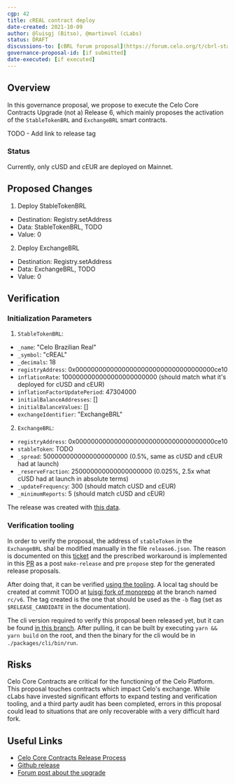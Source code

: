 ```yaml
---
cgp: 42
title: cREAL contract deploy
date-created: 2021-10-09
author: @luisgj (Bitso), @martinvol (cLabs)
status: DRAFT
discussions-to: [cBRL forum proposal](https://forum.celo.org/t/cbrl-stable-asset/1281)
governance-proposal-id: [if submitted]
date-executed: [if executed]
---
```


## Overview

In this governance proposal, we propose to execute the Celo Core Contracts Upgrade (not a) Release 6, which mainly proposes the activation of the `StableTokenBRL` and `ExchangeBRL` smart contracts.

TODO - Add link to release tag

### Status

Currently, only cUSD and cEUR are deployed on Mainnet.

## Proposed Changes

1. Deploy StableTokenBRL
- Destination: Registry.setAddress
- Data: StableTokenBRL, TODO
- Value: 0
2. Deploy ExchangeBRL
- Destination: Registry.setAddress
- Data: ExchangeBRL, TODO
- Value: 0


## Verification

### Initialization Parameters

1. `StableTokenBRL`:
- `_name`: "Celo Brazilian Real"
- `_symbol`: "cREAL"
- `_decimals`: 18
- `registryAddress`: 0x000000000000000000000000000000000000ce10
- `inflationRate`: 1000000000000000000000000 (should match what it's deployed for cUSD and cEUR)
- `inflationFactorUpdatePeriod`: 47304000
- `initialBalanceAddresses`: []
- `initialBalanceValues`: []
- `exchangeIdentifier`: "ExchangeBRL"
2. `ExchangeBRL`:
- `registryAddress`: 0x000000000000000000000000000000000000ce10
- `stableToken`: TODO
- `_spread`: 5000000000000000000000 (0.5%, same as cUSD and cEUR had at launch)
- `_reserveFraction`: 250000000000000000000 (0.025%, 2.5x what cUSD had at launch in absolute terms)
- `_updateFrequency`: 300 (should match cUSD and cEUR)
- `_minimumReports`: 5 (should match cUSD and cEUR)

The release was created with [this data](packages/protocol/releaseData/initializationData/release6.json).

### Verification tooling

In order to verify the proposal, the address of `stableToken` in the `ExchangeBRL` shal be modified manually in the file `release6.json`. The reason is documented on this [ticket](https://github.com/celo-org/celo-monorepo/issues/7171) and the prescribed workaround is implemented in this [PR](https://github.com/celo-org/celo-monorepo/pull/7267) as a post `make-release` and pre `propose` step for the generated release proposals.

After doing that, it can be verified [using the tooling](https://docs.celo.org/community/release-process/smart-contracts#verify-proposed-release-candidate). A local tag should be created at commit TODO at [luisgj fork of monorepo](https://github.com/luisgj/celo-monorepo/tree/rc/v6) at the branch named `rc/v6`. The tag created is the one that should be used as the `-b` flag (set as `$RELEASE_CANDIDATE` in the documentation).

The cli version required to verify this proposal been released yet, but it can be found [in this branch](https://github.com/luisgj/celo-monorepo/tree/cREAL_cli). After pulling, it can be built by executing `yarn && yarn build` on the root, and then the binary for the cli would be in `./packages/cli/bin/run`.

## Risks

Celo Core Contracts are critical for the functioning of the Celo Platform. This proposal touches contracts which impact Celo's exchange. While cLabs have invested significant efforts to expand testing and verification tooling, and a third party audit has been completed, errors in this proposal could lead to situations that are only recoverable with a very difficult hard fork.

## Useful Links

* [Celo Core Contracts Release Process](https://docs.celo.org/community/release-process/smart-contracts)
* [Github release](https://github.com/celo-org/celo-monorepo/releases/tag/celo-contracts-v3.rc0)
* [Forum post about the upgrade](https://forum.celo.org/t/contracts-release-2/719)
